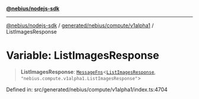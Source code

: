 [**@nebius/nodejs-sdk**](../../../../../README.md)

---

[@nebius/nodejs-sdk](../../../../../README.md) / [generated/nebius/compute/v1alpha1](../README.md) / ListImagesResponse

# Variable: ListImagesResponse

> **ListImagesResponse**: [`MessageFns`](../../../../../runtime/protos/core/interfaces/MessageFns.md)\<[`ListImagesResponse`](../interfaces/ListImagesResponse.md), `"nebius.compute.v1alpha1.ListImagesResponse"`\>

Defined in: src/generated/nebius/compute/v1alpha1/index.ts:4704
